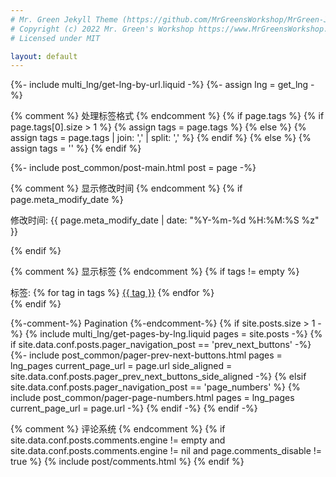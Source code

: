 ```yaml
---
# Mr. Green Jekyll Theme (https://github.com/MrGreensWorkshop/MrGreen-JekyllTheme)
# Copyright (c) 2022 Mr. Green's Workshop https://www.MrGreensWorkshop.com
# Licensed under MIT

layout: default
---
```

{%- include multi_lng/get-lng-by-url.liquid -%}
{%- assign lng = get_lng -%}

{% comment %} 处理标签格式 {% endcomment %}
{% if page.tags %}
  {% if page.tags[0].size > 1 %}
    {% assign tags = page.tags %}
  {% else %}
    {% assign tags = page.tags | join: ',' | split: ',' %}
  {% endif %}
{% else %}
  {% assign tags = '' %}
{% endif %}

{%- include post_common/post-main.html post = page -%}

{% comment %} 显示修改时间 {% endcomment %}
{% if page.meta_modify_date %}
<p class="last-modified-date">修改时间: {{ page.meta_modify_date | date: "%Y-%m-%d %H:%M:%S %z" }}</p>
{% endif %}

{% comment %} 显示标签 {% endcomment %}
{% if tags != empty %}
<div class="post-tags">
  标签: 
  {% for tag in tags %}
    <a href="{{ site.baseurl }}/tabs/post-list.html?tag={{ tag | url_encode }}" class="tag">{{ tag }}</a>
  {% endfor %}
</div>
{% endif %}

{%-comment-%} Pagination {%-endcomment-%}
{% if site.posts.size > 1 -%}
  {% include multi_lng/get-pages-by-lng.liquid pages = site.posts -%}
  {% if site.data.conf.posts.pager_navigation_post == 'prev_next_buttons' -%}
    {%- include post_common/pager-prev-next-buttons.html pages = lng_pages current_page_url = page.url side_aligned = site.data.conf.posts.pager_prev_next_buttons_side_aligned -%}
  {% elsif site.data.conf.posts.pager_navigation_post == 'page_numbers' %}
    {% include post_common/pager-page-numbers.html pages = lng_pages current_page_url = page.url -%}
  {% endif -%}
{% endif -%}

{% comment %} 评论系统 {% endcomment %}
{% if site.data.conf.posts.comments.engine != empty
  and site.data.conf.posts.comments.engine != nil
  and page.comments_disable != true
%}
  {% include post/comments.html %}
{% endif %}

